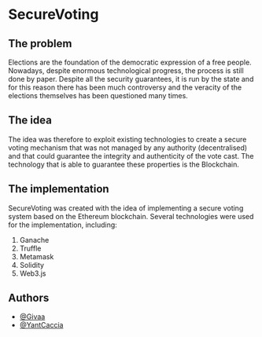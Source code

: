 # SecureVoting

## The problem
Elections are the foundation of the democratic expression of a free people. Nowadays, despite enormous technological progress, the process is still done by paper. Despite all the security guarantees, it is run by the state and for this reason there has been much controversy and the veracity of the elections themselves has been questioned many times.

## The idea
The idea was therefore to exploit existing technologies to create a secure voting mechanism that was not managed by any authority (decentralised) and that could guarantee the integrity and authenticity of the vote cast. The technology that is able to guarantee these properties is the Blockchain.

## The implementation
SecureVoting was created with the idea of implementing a secure voting system based on the Ethereum blockchain.
Several technologies were used for the implementation, including:
1. Ganache
2. Truffle
3. Metamask
4. Solidity
5. Web3.js

## Authors

- [@Givaa](https://github.com/Givaa)
- [@YantCaccia](https://github.com/YantCaccia)